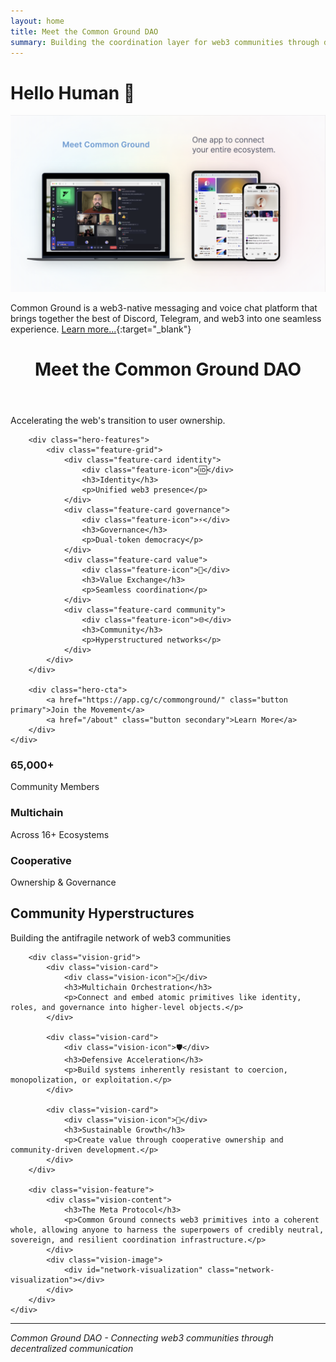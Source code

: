 ```yaml
---
layout: home
title: Meet the Common Ground DAO
summary: Building the coordination layer for web3 communities through decentralized communication tools.
---
```


# Hello Human 👋

![Common Ground Product Suite](/assets/images/common-ground-product-suite.png)

Common Ground is a web3-native messaging and voice chat platform that brings together the best of Discord, Telegram, and web3 into one seamless experience. [Learn more...](https://commonground.cg){:target="_blank"}

<header class="page-header">
    <h1 class="page-title">Meet the Common Ground DAO</h1>
</header>

<div class="hero full-screen">
    <div class="hero-content">
        <p class="hero-subtitle">Accelerating the web's transition to  user ownership.</p>
        
        <div class="hero-features">
            <div class="feature-grid">
                <div class="feature-card identity">
                    <div class="feature-icon">🆔</div>
                    <h3>Identity</h3>
                    <p>Unified web3 presence</p>
                </div>
                <div class="feature-card governance">
                    <div class="feature-icon">⚡️</div>
                    <h3>Governance</h3>
                    <p>Dual-token democracy</p>
                </div>
                <div class="feature-card value">
                    <div class="feature-icon">💫</div>
                    <h3>Value Exchange</h3>
                    <p>Seamless coordination</p>
                </div>
                <div class="feature-card community">
                    <div class="feature-icon">🌐</div>
                    <h3>Community</h3>
                    <p>Hyperstructured networks</p>
                </div>
            </div>
        </div>

        <div class="hero-cta">
            <a href="https://app.cg/c/commonground/" class="button primary">Join the Movement</a>
            <a href="/about" class="button secondary">Learn More</a>
        </div>
    </div>
</div>

<div class="stats-banner">
    <div class="stat">
        <h3>65,000+</h3>
        <p>Community Members</p>
    </div>
    <div class="stat">
        <h3>Multichain</h3>
        <p>Across 16+ Ecosystems</p>
    </div>
    <div class="stat">
        <h3>Cooperative</h3>
        <p>Ownership & Governance</p>
    </div>
</div>

<div class="vision-section">
    <div class="container">
        <div class="section-header">
            <h2>Community Hyperstructures</h2>
            <p class="section-subtitle">Building the antifragile network of web3 communities</p>
        </div>

        <div class="vision-grid">
            <div class="vision-card">
                <div class="vision-icon">🔄</div>
                <h3>Multichain Orchestration</h3>
                <p>Connect and embed atomic primitives like identity, roles, and governance into higher-level objects.</p>
            </div>

            <div class="vision-card">
                <div class="vision-icon">🛡️</div>
                <h3>Defensive Acceleration</h3>
                <p>Build systems inherently resistant to coercion, monopolization, or exploitation.</p>
            </div>

            <div class="vision-card">
                <div class="vision-icon">🌱</div>
                <h3>Sustainable Growth</h3>
                <p>Create value through cooperative ownership and community-driven development.</p>
            </div>
        </div>

        <div class="vision-feature">
            <div class="vision-content">
                <h3>The Meta Protocol</h3>
                <p>Common Ground connects web3 primitives into a coherent whole, allowing anyone to harness the superpowers of credibly neutral, sovereign, and resilient coordination infrastructure.</p>
            </div>
            <div class="vision-image">
                <div id="network-visualization" class="network-visualization"></div>
            </div>
        </div>
    </div>
</div>

---

*Common Ground DAO - Connecting web3 communities through decentralized communication* 